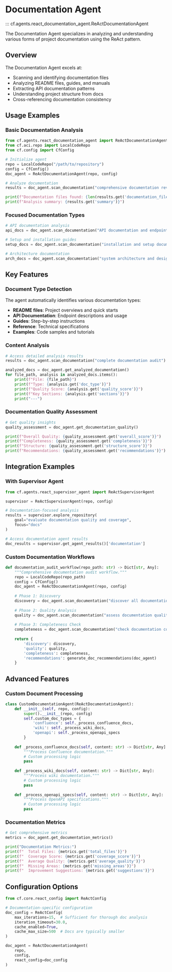 # Documentation Agent

::: cf.agents.react_documentation_agent.ReActDocumentationAgent

The Documentation Agent specializes in analyzing and understanding various forms of project documentation using the ReAct pattern.

## Overview

The Documentation Agent excels at:

- Scanning and identifying documentation files
- Analyzing README files, guides, and manuals
- Extracting API documentation patterns
- Understanding project structure from docs
- Cross-referencing documentation consistency

## Usage Examples

### Basic Documentation Analysis

```python
from cf.agents.react_documentation_agent import ReActDocumentationAgent
from cf.aci.repo import LocalCodeRepo
from cf.config import CfConfig

# Initialize agent
repo = LocalCodeRepo("/path/to/repository")
config = CfConfig()
doc_agent = ReActDocumentationAgent(repo, config)

# Analyze documentation
results = doc_agent.scan_documentation("comprehensive documentation review")

print(f"Documentation files found: {len(results.get('documentation_files', []))}")
print(f"Analysis summary: {results.get('summary')}")
```

### Focused Documentation Types

```python
# API documentation analysis
api_docs = doc_agent.scan_documentation("API documentation and endpoints")

# Setup and installation guides
setup_docs = doc_agent.scan_documentation("installation and setup documentation")

# Architecture documentation
arch_docs = doc_agent.scan_documentation("system architecture and design documentation")
```

## Key Features

### Document Type Detection

The agent automatically identifies various documentation types:

- **README files**: Project overviews and quick starts
- **API Documentation**: Endpoint descriptions and usage
- **Guides**: Step-by-step instructions
- **Reference**: Technical specifications
- **Examples**: Code samples and tutorials

### Content Analysis

```python
# Access detailed analysis results
results = doc_agent.scan_documentation("complete documentation audit")

analyzed_docs = doc_agent.get_analyzed_documentation()
for file_path, analysis in analyzed_docs.items():
    print(f"File: {file_path}")
    print(f"Type: {analysis.get('doc_type')}")
    print(f"Quality Score: {analysis.get('quality_score')}")
    print(f"Key Sections: {analysis.get('sections')}")
    print("---")
```

### Documentation Quality Assessment

```python
# Get quality insights
quality_assessment = doc_agent.get_documentation_quality()

print(f"Overall Quality: {quality_assessment.get('overall_score')}")
print(f"Completeness: {quality_assessment.get('completeness')}")
print(f"Structure: {quality_assessment.get('structure_score')}")
print(f"Recommendations: {quality_assessment.get('recommendations')}")
```

## Integration Examples

### With Supervisor Agent

```python
from cf.agents.react_supervisor_agent import ReActSupervisorAgent

supervisor = ReActSupervisorAgent(repo, config)

# Documentation-focused analysis
results = supervisor.explore_repository(
    goal="evaluate documentation quality and coverage",
    focus="docs"
)

# Access documentation agent results
doc_results = supervisor.get_agent_results()['documentation']
```

### Custom Documentation Workflows

```python
def documentation_audit_workflow(repo_path: str) -> Dict[str, Any]:
    """Comprehensive documentation audit workflow."""
    repo = LocalCodeRepo(repo_path)
    config = CfConfig()
    doc_agent = ReActDocumentationAgent(repo, config)
    
    # Phase 1: Discovery
    discovery = doc_agent.scan_documentation("discover all documentation")
    
    # Phase 2: Quality Analysis
    quality = doc_agent.scan_documentation("assess documentation quality")
    
    # Phase 3: Completeness Check
    completeness = doc_agent.scan_documentation("check documentation completeness")
    
    return {
        'discovery': discovery,
        'quality': quality,
        'completeness': completeness,
        'recommendations': generate_doc_recommendations(doc_agent)
    }
```

## Advanced Features

### Custom Document Processing

```python
class CustomDocumentationAgent(ReActDocumentationAgent):
    def __init__(self, repo, config):
        super().__init__(repo, config)
        self.custom_doc_types = {
            'confluence': self._process_confluence_docs,
            'wiki': self._process_wiki_docs,
            'openapi': self._process_openapi_specs
        }
    
    def _process_confluence_docs(self, content: str) -> Dict[str, Any]:
        """Process Confluence documentation."""
        # Custom processing logic
        pass
    
    def _process_wiki_docs(self, content: str) -> Dict[str, Any]:
        """Process wiki documentation."""
        # Custom processing logic  
        pass
    
    def _process_openapi_specs(self, content: str) -> Dict[str, Any]:
        """Process OpenAPI specifications."""
        # Custom processing logic
        pass
```

### Documentation Metrics

```python
# Get comprehensive metrics
metrics = doc_agent.get_documentation_metrics()

print("Documentation Metrics:")
print(f"  Total Files: {metrics.get('total_files')}")
print(f"  Coverage Score: {metrics.get('coverage_score')}")
print(f"  Average Quality: {metrics.get('average_quality')}")
print(f"  Missing Areas: {metrics.get('missing_areas')}")
print(f"  Improvement Suggestions: {metrics.get('suggestions')}")
```

## Configuration Options

```python
from cf.core.react_config import ReActConfig

# Documentation-specific configuration
doc_config = ReActConfig(
    max_iterations=15,  # Sufficient for thorough doc analysis
    iteration_timeout=30.0,
    cache_enabled=True,
    cache_max_size=500  # Docs are typically smaller
)

doc_agent = ReActDocumentationAgent(
    repo, 
    config, 
    react_config=doc_config
)
```